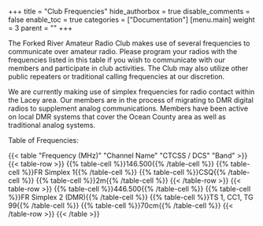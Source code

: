 +++
title = "Club Frequencies"
hide_authorbox = true
disable_comments = false
enable_toc = true
categories = ["Documentation"]
[menu.main]
  weight = 3
  parent = ""
+++

The Forked River Amateur Radio Club makes use of several frequencies to communicate over amateur radio. Please program your radios with the frequencies listed in this table if you wish to communicate with our members and participate in club activities.
The Club may also utilize other public repeaters or traditional calling frequencies at our discretion.

We are currently making use of simplex frequencies for radio contact within the Lacey area. Our members are in the process of migrating to DMR digital radios to supplement analog communications. Members have been active on local DMR systems that cover the Ocean County area as well as traditional analog systems.

Table of Frequencies:

{{< table "Frequency (MHz)" "Channel Name" "CTCSS / DCS" "Band" >}}
  {{< table-row >}}
    {{% table-cell %}}146.500{{% /table-cell %}}
    {{% table-cell %}}FR Simplex 1{{% /table-cell %}}
    {{% table-cell %}}CSQ{{% /table-cell %}}
    {{% table-cell %}}2m{{% /table-cell %}}
  {{< /table-row >}}
  {{< table-row >}}
    {{% table-cell %}}446.500{{% /table-cell %}}
    {{% table-cell %}}FR Simplex 2 (DMR){{% /table-cell %}}
    {{% table-cell %}}TS 1, CC1, TG 99{{% /table-cell %}}
    {{% table-cell %}}70cm{{% /table-cell %}}
  {{< /table-row >}}
{{< /table >}}
